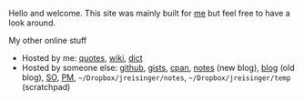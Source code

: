 Hello and welcome. This site was mainly built for [me](https://jreisinger.github.io/) but feel free to have a look around.

My other online stuff

* Hosted by me: [quotes](https://quote.reisinge.net), [wiki](https://wiki.reisinge.net), [dict](https://dict.reisinge.net)
* Hosted by someone else: [github](https://github.com/jreisinger), [gists](https://gist.github.com/search?q=user%3Ajreisinger), [cpan](https://metacpan.org/author/REISINGE), [notes](https://jreisinger.github.io/notes) (new blog), [blog](https://github.com/jreisinger/blog) (old blog), [SO](https://stackoverflow.com/users/1039320/jreisinger), [PM](https://perlmonks.org/?node_id=6364;user=reisinge), `~/Dropbox/jreisinger/notes`, `~/Dropbox/jreisinger/temp` (scratchpad)
